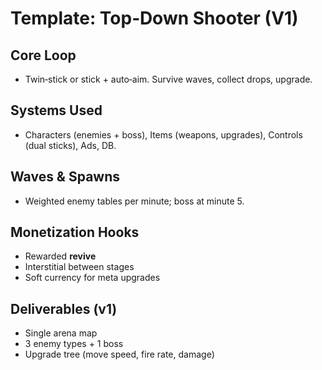 # Template: Top‑Down Shooter (V1)

## Core Loop

-    Twin‑stick or stick + auto‑aim. Survive waves, collect drops, upgrade.

## Systems Used

-    Characters (enemies + boss), Items (weapons, upgrades), Controls (dual sticks), Ads, DB.

## Waves & Spawns

-    Weighted enemy tables per minute; boss at minute 5.

## Monetization Hooks

-    Rewarded **revive**
-    Interstitial between stages
-    Soft currency for meta upgrades

## Deliverables (v1)

-    Single arena map
-    3 enemy types + 1 boss
-    Upgrade tree (move speed, fire rate, damage)
